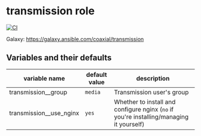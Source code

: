 # transmission role

[![CI](https://github.com/coaxial/ansible-role-transmission/actions/workflows/ci.yml/badge.svg)](https://github.com/coaxial/ansible-role-transmission/actions/workflows/ci.yml)

Galaxy: https://galaxy.ansible.com/coaxial/transmission

## Variables and their defaults

| variable name             | default value | description                                                                             |
| ------------------------- | ------------- | --------------------------------------------------------------------------------------- |
| transmission\_\_group     | `media`       | Transmission user's group                                                               |
| transmission\_\_use_nginx | `yes`         | Whether to install and configure nginx (`no` if you're installing/managing it yourself) |
